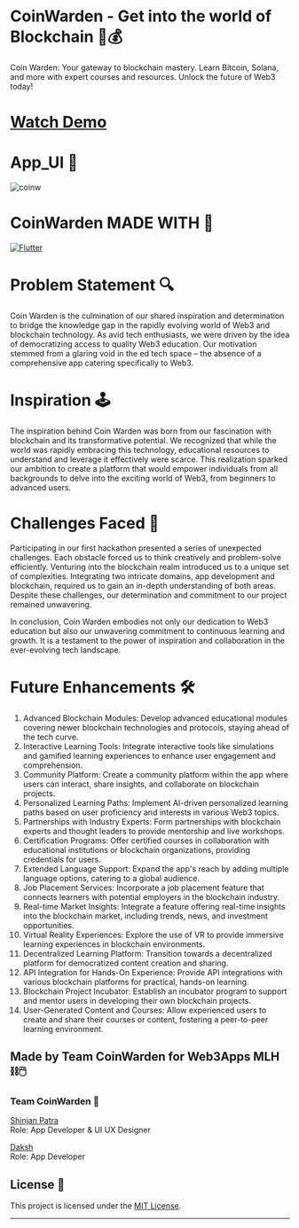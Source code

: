 # CoinWarden - Get into the world of Blockchain 💱💰

Coin Warden: Your gateway to blockchain mastery. Learn Bitcoin, Solana, and more with expert courses and resources. Unlock the future of Web3 today!

# [Watch Demo](https://youtu.be/71n4yh4qr4Y)

# App_UI 📱
 ![coinw](https://github.com/flaminshinjan/coinwarden/assets/116586681/f3f42dc9-4395-4413-a8b6-82c53cbf10d3)

# CoinWarden MADE WITH 💙

[![Flutter](https://img.shields.io/badge/Flutter-2.0-blue.svg?logo=flutter&logoColor=white&color=02569B)](https://flutter.dev)

# Problem Statement 🔍

Coin Warden is the culmination of our shared inspiration and determination to bridge the knowledge gap in the rapidly evolving world of Web3 and blockchain technology. As avid tech enthusiasts, we were driven by the idea of democratizing access to quality Web3 education. Our motivation stemmed from a glaring void in the ed tech space – the absence of a comprehensive app catering specifically to Web3.


# Inspiration 🕹

The inspiration behind Coin Warden was born from our fascination with blockchain and its transformative potential. We recognized that while the world was rapidly embracing this technology, educational resources to understand and leverage it effectively were scarce. This realization sparked our ambition to create a platform that would empower individuals from all backgrounds to delve into the exciting world of Web3, from beginners to advanced users.

# Challenges Faced 🔬

Participating in our first hackathon presented a series of unexpected challenges. Each obstacle forced us to think creatively and problem-solve efficiently.
Venturing into the blockchain realm introduced us to a unique set of complexities. Integrating two intricate domains, app development and blockchain, required us to gain an in-depth understanding of both areas. Despite these challenges, our determination and commitment to our project remained unwavering.

In conclusion, Coin Warden embodies not only our dedication to Web3 education but also our unwavering commitment to continuous learning and growth. It is a testament to the power of inspiration and collaboration in the ever-evolving tech landscape.

# Future Enhancements 🛠

1. Advanced Blockchain Modules: Develop advanced educational modules covering newer blockchain technologies and protocols, staying ahead of the tech curve.
2. Interactive Learning Tools: Integrate interactive tools like simulations and gamified learning experiences to enhance user engagement and comprehension.
3. Community Platform: Create a community platform within the app where users can interact, share insights, and collaborate on blockchain projects.
4. Personalized Learning Paths: Implement AI-driven personalized learning paths based on user proficiency and interests in various Web3 topics.
5. Partnerships with Industry Experts: Form partnerships with blockchain experts and thought leaders to provide mentorship and live workshops.
6. Certification Programs: Offer certified courses in collaboration with educational institutions or blockchain organizations, providing credentials for users.
7. Extended Language Support: Expand the app's reach by adding multiple language options, catering to a global audience.
8. Job Placement Services: Incorporate a job placement feature that connects learners with potential employers in the blockchain industry.
9. Real-time Market Insights: Integrate a feature offering real-time insights into the blockchain market, including trends, news, and investment opportunities.
10. Virtual Reality Experiences: Explore the use of VR to provide immersive learning experiences in blockchain environments.
11. Decentralized Learning Platform: Transition towards a decentralized platform for democratized content creation and sharing.
12. API Integration for Hands-On Experience: Provide API integrations with various blockchain platforms for practical, hands-on learning.
13. Blockchain Project Incubator: Establish an incubator program to support and mentor users in developing their own blockchain projects.
14. User-Generated Content and Courses: Allow experienced users to create and share their courses or content, fostering a peer-to-peer learning environment.

## Made by Team CoinWarden for Web3Apps MLH ⛓🖱

### Team CoinWarden 🐺

[Shinjan Patra](https://github.com/flaminshinjan) <br>Role: App Developer & UI UX Designer

[Daksh](https://github.com/daksh1205)      <br>Role: App Developer



## License 📜

This project is licensed under the [MIT License](LICENSE).

---



